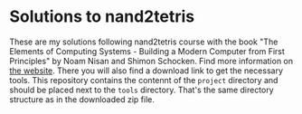 # Solutions to nand2tetris

These are my solutions following nand2tetris course with the book "The Elements of Computing Systems - Building a Modern Computer from First Principles" by Noam Nisan and Shimon Schocken.
Find more information on [the website](https://www.nand2tetris.org/book).
There you will also find a download link to get the necessary tools.
This repository contains the contennt of the `project` directory and should be placed next to the `tools` directory.
That's the same directory structure as in the downloaded zip file.
